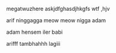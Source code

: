 megatwuzhere
askjdfghasdjhkgfs
wtf
,hjv

arif ninggagga
meow meow nigga
adam 

adam hensem iler babi

arifff tambhahhh lagiii
